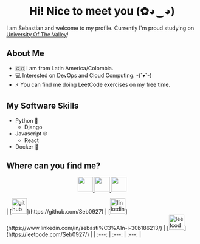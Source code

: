 <h1 align="center"> Hi! Nice to meet you (✿◕‿◕)</h1>

I am Sebastian and welcome to my profile. Currently I'm proud studying on [University Of The Valley](https://www.univalle.edu.co/)!

## About Me
- 🇨🇴 I am from Latin America/Colombia.
- 💻 Interested on DevOps and Cloud Computing. -(˘▾˘-)
- ⚡ You can find me doing LeetCode exercises on my free time.

## My Software Skills
- Python 🐍
  - Django
- Javascript 🌐
  - React
- Docker 🐳

## Where can you find me?
<p align="center">
  <a href= "https://github.com/Seb0927">
    <img src="https://github.com/Seb0927/Seb0927/assets/83418390/bd547e65-7dc0-4c44-8539-9c1c6dd2bfca" height='40'/>
  </a>
  <a href= "https://www.linkedin.com/in/sebasti%C3%A1n-i-30b186213/">
    <img src="https://github.com/Seb0927/Seb0927/assets/83418390/e8bfe64b-4409-4779-8c3d-ae350b55bbd2" height='40'/>
  </a>
  <a href= "https://leetcode.com/Seb0927">
    <img src="'https://github.com/Seb0927/Seb0927/assets/83418390/2b458027-1735-4837-8cc5-8e80cd13583f" height='40'/>
  </a>
</p>
| [<img src='https://github.com/Seb0927/Seb0927/assets/83418390/bd547e65-7dc0-4c44-8539-9c1c6dd2bfca' alt='github' height='40'>](https://github.com/Seb0927) | [<img src='https://github.com/Seb0927/Seb0927/assets/83418390/e8bfe64b-4409-4779-8c3d-ae350b55bbd2' alt='linkedin' height='40'>](https://www.linkedin.com/in/sebasti%C3%A1n-i-30b186213/) | [<img src='https://github.com/Seb0927/Seb0927/assets/83418390/2b458027-1735-4837-8cc5-8e80cd13583f' alt='leetcode' height='40'>](https://leetcode.com/Seb0927/) |
| :---: | :---: | :---: |
